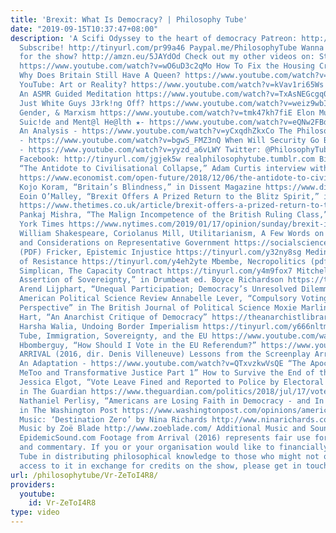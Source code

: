 ```yaml
---
title: 'Brexit: What Is Democracy? | Philosophy Tube'
date: "2019-09-15T10:37:47+08:00"
description: 'A Scifi Odyssey to the heart of democracy Patreon: http://www.patreon.com/PhilosophyTube
  Subscribe! http://tinyurl.com/pr99a46 Paypal.me/PhilosophyTube Wanna get me a gift
  for the show? http://amzn.eu/5JAYdOd Check out my other videos on: Steve Bannon:
  https://www.youtube.com/watch?v=wO6uD3c2qMo How To Fix the Housing Crisis? https://www.youtube.com/watch?v=qihG6AGjkRk
  Why Does Britain Still Have A Queen? https://www.youtube.com/watch?v=x2W7P3wGBI8
  YouTube: Art or Reality? https://www.youtube.com/watch?v=kVav1ri65Ws Reform or Revolution?
  An ASMR Guided Meditation https://www.youtube.com/watch?v=TxAsNEGcgq0 Is Philosophy
  Just White Guys J3rk!ng Off? https://www.youtube.com/watch?v=weiz9wbIcGQ Witchcraft,
  Gender, & Marxism https://www.youtube.com/watch?v=tmk47kh7fiE Elon Musk - https://www.youtube.com/watch?v=5gnlhmaM-dM
  Suic!de and Ment@l He@lth ★- https://www.youtube.com/watch?v=eQNw2FBdpyE Transphobia:
  An Analysis - https://www.youtube.com/watch?v=yCxqdhZkxCo The Philosophy of Antifa
  - https://www.youtube.com/watch?v=bgwS_FMZ3nQ When Will Security Go Back to Normal?
  - https://www.youtube.com/watch?v=yyzd_a6vLWY Twitter: @PhilosophyTube Email: ollysphilosophychannel@gmail.com
  Facebook: http://tinyurl.com/jgjek5w realphilosophytube.tumblr.com Bibliography:
  “The Antidote to Civilisational Collapse,” Adam Curtis interview with The Economist
  https://www.economist.com/open-future/2018/12/06/the-antidote-to-civilisational-collapse
  Kojo Koram, “Britain’s Blindness,” in Dissent Magazine https://www.dissentmagazine.org/online_articles/britains-brexit-blindness
  Eoin O’Malley, “Brexit Offers A Prized Return to the Blitz Spirit,” in The Times
  https://www.thetimes.co.uk/article/brexit-offers-a-prized-return-to-the-blitz-spirit-j93c9r9zz
  Pankaj Mishra, “The Malign Incompetence of the British Ruling Class,” in The New
  York Times https://www.nytimes.com/2019/01/17/opinion/sunday/brexit-ireland-empire.html
  William Shakespeare, Coriolanus Mill, Utilitarianism, A Few Words on Non-Interventionism,
  and Considerations on Representative Government https://socialsciences.mcmaster.ca/econ/ugcm/3ll3/mill/repgovt.pdf
  (PDF) Fricker, Epistemic Injustice https://tinyurl.com/y32ny8sg Medina, The Epistemology
  of Resistance https://tinyurl.com/y4eh2yte Mbembe, Necropolitics (pdf) https://warwick.ac.uk/fac/arts/english/currentstudents/postgraduate/masters/modules/postcol_theory/mbembe_22necropolitics22.pdf
  Simplican, The Capacity Contract https://tinyurl.com/y4m9fox7 Mitchell, “An Unbroken
  Assertion of Sovereignty,” in Drumbeat ed. Boyce Richardson https://tinyurl.com/y5dd82og
  Arend Lijphart, “Unequal Participation; Democracy’s Unresolved Dilemma,” in The
  American Political Science Review Annabelle Lever, “Compulsory Voting: A Critical
  Perspective” in The British Journal of Political Science Moxie Marlinspike, Windy
  Hart, “An Anarchist Critique of Democracy” https://theanarchistlibrary.org/library/moxie-marlinspike-and-windy-hart-audio-anarchy-radio-an-anarchist-critique-of-democracy
  Harsha Walia, Undoing Border Imperialism https://tinyurl.com/y666nltm Philosophy
  Tube, Immigration, Sovereignty, and the EU https://www.youtube.com/watch?v=E_JQd-EsDjQ
  Hbomberguy, “How Should I Vote in the EU Referendum?” https://www.youtube.com/watch?v=RgVIQWItFE8&t=519s
  ARRIVAL (2016, dir. Denis Villeneuve) Lessons from the Screenplay Arrival: Examining
  An Adaptation - https://www.youtube.com/watch?v=QTxvzkwVsQE “The Apocalypse We Need:
  MeToo and Transformative Justice Part 1” How to Survive the End of the World Podcast
  Jessica Elgot, “Vote Leave Fined and Reported to Police by Electoral Commission,”
  in The Guardian https://www.theguardian.com/politics/2018/jul/17/vote-leave-fined-and-reported-to-police-by-electoral-commission-brexit
  Nathaniel Perlisy, “Americans are Losing Faith in Democracy - and In Each Other,”
  in The Washington Post https://www.washingtonpost.com/opinions/americans-are-losing-faith-in-democracy--and-in-each-other/2016/10/14/b35234ea-90c6-11e6-9c52-0b10449e33c4_story.html?noredirect=on&utm_term=.3c422d6fe903
  Music: ‘Destination Zero’ by Nina Richards http://www.ninarichards.co.uk/ Additional
  Music by Zoë Blade http://www.zoeblade.com/ Additional Music and Sound Effects by
  EpidemicSound.com Footage from Arrival (2016) represents fair use for education
  and commentary. If you or your organisation would like to financially support Philosophy
  Tube in distributing philosophical knowledge to those who might not otherwise have
  access to it in exchange for credits on the show, please get in touch! #Brexit #SciFi'
url: /philosophytube/Vr-ZeToI4R8/
providers:
  youtube:
    id: Vr-ZeToI4R8
type: video
---
```

